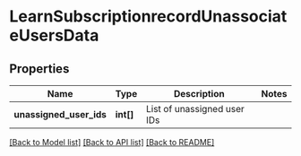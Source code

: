 # LearnSubscriptionrecordUnassociateUsersData

## Properties
Name | Type | Description | Notes
------------ | ------------- | ------------- | -------------
**unassigned_user_ids** | **int[]** | List of unassigned user IDs | 

[[Back to Model list]](../README.md#documentation-for-models) [[Back to API list]](../README.md#documentation-for-api-endpoints) [[Back to README]](../README.md)


